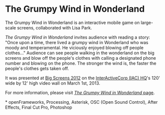 The Grumpy Wind in Wonderland
==========

The Grumpy Wind in Wonderland is an interactive mobile game on large-scale screens, collaborated with Lisa Park.

<em>The Grumpy Wind in Wonderland</em> invites audience with reading a story:
"Once upon a time, there lived a grumpy wind in Wonderland who was moody and temperamental. He viciously enjoyed blowing off people clothes..."
Audience can see people walking in the wonderland on the big screens and blow off the people's clothes with calling a designated phone number and blowing on the phone. The stronger the wind is, the faster the people's clothes gets taken off.

It was presented at <a href="http://itp.nyu.edu/bigscreens/" target="_blank">Big Screens 2012</a> on the <a href="http://www.iachq.com/interactive/content.html" target="_blank">InterActiveCorp (IAC) HQ</a>'s 120' wide by 12' high video wall on March 1st, 2013.

For more information, please visit <a href="http://itp.nyu.edu/~jhl589/myblog/grumpy-wind" target="_blank"><em>The Grumpy Wind in Wonderland</em> page</a>.

\* openFrameworks, Processing, Asterisk, OSC (Open Sound Control), After Effects, Final Cut Pro, Photoshop
